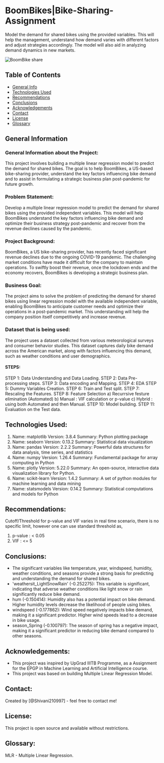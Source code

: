 # BoomBikes|Bike-Sharing-Assignment
Model the demand for shared bikes using the provided variables. This will help the management, understand how demand varies with different factors and adjust 
strategies accordingly. The model will also aid in analyzing demand dynamics in new markets.

  ![BoomBike share](https://github.com/user-attachments/assets/f59d6155-559c-4d8c-8d77-be03ea6e2607)


## Table of Contents
* [General Info](#general-information)
* [Technologies Used](#technologies-used)
* [Recommendations](#recommendations)
* [Conclusions](#conclusions)
* [Acknowledgements](#acknowledgements)
* [Contact](#contact)
* [License](#license)
* [Glossary](#glossary)

<!-- You can include any other section that is pertinent to your problem -->

## General Information
### General Information about the Project:
This project involves building a multiple linear regression model to predict the demand for shared bikes. The goal is to help BoomBikes, a US-based bike-sharing provider, understand the key factors influencing bike demand and to assist in formulating a strategic business plan post-pandemic for future growth.

### Problem Statement:
Develop a multiple linear regression model to predict the demand for shared bikes using the provided independent variables. This model will help BoomBikes understand the key factors influencing bike demand and optimize their business strategy post-pandemic and recover from the revenue declines caused by the pandemic.

### Project Background:
BoomBikes, a US bike-sharing provider, has recently faced significant revenue declines due to the ongoing COVID-19 pandemic. The challenging market conditions 
have made it difficult for the company to maintain operations. To swiftly boost their revenue, once the lockdown ends and the economy recovers, BoomBikes is 
developing a strategic business plan.

### Business Goal:
The project aims to solve the problem of predicting the demand for shared bikes using linear regression model with the available independent variable, enabling BoomBikes to anticipate customer needs and optimize their operations in a post-pandemic market. This understanding will help the company position itself competitively and increase revenue.

### Dataset that is being used:
The project uses a dataset collected from various meteorological surveys and consumer behavior studies. 
This dataset captures daily bike demand across the American market, along with factors influencing this demand, such as weather conditions and user demographics.

#### STEPS:
STEP 1: Data Understanding and Data Loading.
STEP 2: Data Pre-processing steps.
STEP 3: Data encoding and Mapping.
STEP 4: EDA 
STEP 5: Dummy Variables Creation.
STEP 6: Train and Test split.
STEP 7: Rescaling the Features.
STEP 8: Feature Selection
     a) Recurrsive festure elimination (Automated)
     b) Manual : VIF calculation or p-value
     c) Hybrid : using both Automated and then Manual.
STEP 10: Model building.
STEP 11: Evaluation on the Test data.

<!-- You don't have to answer all the questions - just the ones relevant to your project. -->

## Technologies Used:
1. Name: matplotlib
   Version: 3.8.4
   Summary: Python plotting package
2. Name: seaborn
   Version: 0.13.2
   Summary: Statistical data visualization
3. Name: pandas
   Version: 2.2.2
   Summary: Powerful data structures for data analysis, time series, and statistics
4. Name: numpy
   Version: 1.26.4
   Summary: Fundamental package for array computing in Python
5. Name: plotly
   Version: 5.22.0
   Summary: An open-source, interactive data visualization library for Python.
6. Name: scikit-learn
   Version: 1.4.2
   Summary: A set of python modules for machine learning and data mining
7. Name: statsmodels
   Version: 0.14.2
   Summary: Statistical computations and models for Python

<!-- As the libraries versions keep on changing, it is recommended to mention the version of library used in this project -->

## Recommendations:
Cutoff/Threshold for p-value and VIF varies in real time scenario, there is no specific limit, however one can use standard threshold as,
1. p-value : < 0.05
2. VIF : <= 5

## Conclusions:
- The significant variables like temperature, year, windspeed, humidity, weather conditions, and seasons provide a strong basis for predicting and understanding the demand for shared bikes.
- 'weathersit_LightSnowRain' (-0.252275): This variable is significant, indicating that adverse weather conditions like light snow or rain significantly reduce bike demand.
- hum (-0.150414): Humidity also has a potential impact on bike demand. Higher humidity levels decrease the likelihood of people using bikes.
- windspeed (-0.177862): Wind speed negatively impacts bike demand, making it a significant predictor. Higher wind speeds lead to a decrease in bike usage.
- season_Spring (-0.100797): The season of spring has a negative impact, making it a significant predictor in reducing bike demand compared to other seasons.

<!-- You don't have to answer all the questions - just the ones relevant to your project. -->

## Acknowledgements:
- This project was inspired by UpGrad IIITB Programme, as a Assignment for the EPGP in Machine Learning and Artificial Intelligence course.
- This project was based on building Multiple Linear Regression Model.

## Contact:
Created by [@Shivani210997] - feel free to contact me!

## License:
This project is open source and available without restrictions.

## Glossary:
MLR - Multiple Linear Regression.

<!-- Optional -->
<!-- ## License -->
<!-- This project is open source and available under the [... License](). -->

<!-- You don't have to include all sections - just the one's relevant to your project -->

